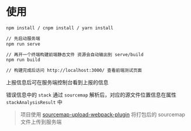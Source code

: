 # 使用

```bash
npm install / cnpm install / yarn install

// 先启动服务端
npm run serve

// 再开一个终端构建前端静态文件 资源会自动输出到 serve/build
npm run build

// 构建完成后访问 http://localhost:3000/ 查看前端测试页面
```

上报信息后可在服务端控制台看到上报的信息

错误信息中的 `stack` 通过 `sourcemap` 解析后，对应的源文件位置信息在属性 `stackAnalysisResult` 中

> 项目使用 [sourcemap-upload-webpack-plugin](https://github.com/ZephyrAndMoon/sourcemap-upload-webpack-plugin) 将打包后的 sourcemap 文件上传到服务端